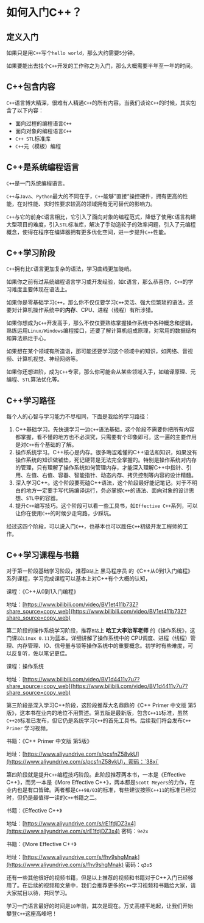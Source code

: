# 如何入门C++？

## 定义入门

如果只是用`C++`写个`hello world`，那么大约需要`5`分钟。

如果要能出去找个`C++`开发的工作称之为入门，那么大概需要半年至一年的时间。

## C++包含内容

`C++`语言博大精深，很难有人精通`C++`的所有内容。当我们谈论`C++`的时候，其实包含了以下内容：

* 面向过程的编程语言`C++`
* 面向对象的编程语言`C++`
* `C++ STL`标准库
* `C++`元（模板）编程

## C++是系统编程语言

`C++`是一门系统编程语言。

`C++`与`Java`、`Python`最大的不同在于，`C++`能够”直接“操控硬件，拥有更高的性能，在对性能、实时性要求较高的领域拥有无可替代的影响力。

`C++`与它的前身`C`语言相比，它引入了面向对象的编程范式，降低了使用`C`语言构建大型项目的难度，引入`STL`标准库，解决了手动造轮子的效率问题，引入了元编程概念，使得在程序在编译器拥有更多优化空间，进一步提升`C++`性能。

## C++学习阶段

`C++`拥有比`C`语言更加复杂的语法，学习曲线更加陡峭。

如果你之前有过系统编程语言学习或开发经验，如`C`语言，那么恭喜你，`C++`的学习难度主要体现在语法上。

如果你是零基础学习`C++`，那么你不仅仅要学习`C++`灵活、强大但繁琐的语法，还要对计算机操作系统中的**内存**、CPU、进程（线程）有所涉猎。

如果你想成为`C++`开发高手，那么不仅仅要熟练掌握操作系统中各种概念和逻辑，熟练运用`Linux/Windows`编程接口，还要了解计算机组成原理，对常用的数据结构和算法熟烂于心。

如果想在某个领域有所造诣，那可能还要学习这个领域中的知识，如网络、音视频、计算机视觉、神经网络等。

如果你还想进阶，成为`C++`专家，那么你可能会从某些领域入手，如编译原理、元编程、`STL`算法优化等。

## C++学习路径

每个人的心智与学习能力不尽相同，下面是我给的学习路径：

1. C++基础学习。先快速学习一边`C++`语法基础，这个阶段不需要你把所有内容都掌握，看不懂的地方也不必深究，只需要有个印象即可。这一遍的主要作用是对`C++`有个基础的了解。
2. 操作系统学习。C++核心是内存。很多晦涩难懂的C++语法和知识，如果没有操作系统的知识做铺垫，死记硬背是无法完全掌握的。特别是操作系统对内存的管理，只有理解了操作系统如何管理内存，才能深入理解C++中指针、引用、左值、右值、容器、智能指针、动态内存、拷贝控制等内容的设计精髓。
3. 深入学习C++。这个阶段要死磕C++语法，这个阶段最好能记笔记。对于不明白的地方一定要手写代码编译运行，务必掌握`C++`的语法、面向对象的设计思想、`STL`中的容器。
4. 提升`C++`编写技巧。这个阶段可以看一些工具书，如`Effective C++`系列，可以让你在使用`C++`的时候少走弯路，少踩坑。

经过这四个阶段，可以说入门`C++`，也基本也可以胜任`C++`初级开发工程师的工作。

## C++学习课程与书籍

对于第一阶段基础学习阶段，推荐`B站`上 黑马程序员 的《C++从0到1入门编程》系列课程，学习完成课程可以基本上对C++有个大概的认知，

课程：《C++从0到1入门编程》

地址：[https://www.bilibili.com/video/BV1et411b73Z?share_source=copy_web](https://www.bilibili.com/video/BV1et411b73Z?share_source=copy_web)

第二阶段的操作系统学习阶段，推荐`B站`上 **哈工大李治军老师** 的《操作系统》，这门课以`Linux 0.11`为蓝本，详细讲解了操作系统中的 CPU调度、进程（线程）管理、内存管理、IO、信号量与锁等操作系统中的重要概念。初学时有些难度，可以反复听，佐以笔记更佳。

课程：操作系统

地址：[https://www.bilibili.com/video/BV1d4411v7u7?share_source=copy_web](https://www.bilibili.com/video/BV1d4411v7u7?share_source=copy_web)

第三阶段是深入学习C++阶段，这阶段推荐大名鼎鼎的《C++ Primer 中文版 第5版》，这本书在业内的地位不用赘述。第五版是最新版，包含`C++11`标准，虽然`C++20`标准已发布，但它仍是系统学习`C++`的首先工具书。后续我们将会发布`C++ Primer` 学习视频。

书籍：《C++ Primer 中文版 第5版》

地址：[https://www.aliyundrive.com/s/pcsfnZ58vkU](https://www.aliyundrive.com/s/pcsfnZ58vkU)，密码：`38xi`

第四阶段就是提升`C++`编程技巧阶段。此阶段推荐两本书，一本是《Effective C++》，而另一本是《More Effective C++》，两本都是`Scott Meyers`的力作，在业内也是有口皆碑。两者都是`C++98/03`的标准，有些建议按照`C++11`的标准已经过时，但仍是最值得一读的`C++`书籍之二。

书籍：《Effective C++》

地址：[https://www.aliyundrive.com/s/rE1fdjDZ3x4](https://www.aliyundrive.com/s/rE1fdjDZ3x4) 密码：`9e2x`

书籍：《More Effective C++》

地址：[https://www.aliyundrive.com/s/fhv9shgMnak](https://www.aliyundrive.com/s/fhv9shgMnak) 密码：`q3o5`

还有一些其他很好的视频书籍，但是以上推荐的视频和书籍对于C++入门已经够用了。在后续的视频和文章中，我们会推荐更多的`C++`学习视频和书籍给大家，请大家拭目以待，共同学习。

学习一门语言最好的时间是`10`年前，其次是现在。万丈高楼平地起，让我们开始攀登`C++`这座高峰吧！

